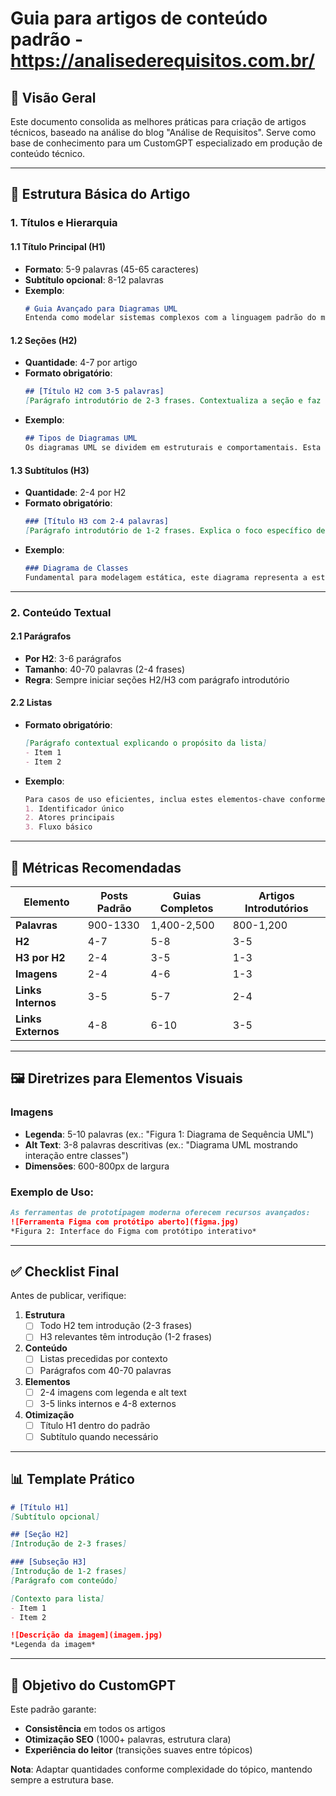 # **Guia para artigos de conteúdo padrão - https://analisederequisitos.com.br/**

## **📌 Visão Geral**  
Este documento consolida as melhores práticas para criação de artigos técnicos, baseado na análise do blog "Análise de Requisitos". Serve como base de conhecimento para um CustomGPT especializado em produção de conteúdo técnico.

---

## **🔧 Estrutura Básica do Artigo**

### **1. Títulos e Hierarquia**  
#### **1.1 Título Principal (H1)**  
- **Formato**: 5-9 palavras (45-65 caracteres)  
- **Subtítulo opcional**: 8-12 palavras  
- **Exemplo**:  
  ```markdown
  # Guia Avançado para Diagramas UML  
  Entenda como modelar sistemas complexos com a linguagem padrão do mercado  
  ```

#### **1.2 Seções (H2)**  
- **Quantidade**: 4-7 por artigo  
- **Formato obrigatório**:  
  ```markdown
  ## [Título H2 com 3-5 palavras]  
  [Parágrafo introdutório de 2-3 frases. Contextualiza a seção e faz transição do conteúdo anterior.]  
  ```  
- **Exemplo**:  
  ```markdown
  ## Tipos de Diagramas UML  
  Os diagramas UML se dividem em estruturais e comportamentais. Esta seção cobre os 13 tipos oficiais e seus casos de uso em desenvolvimento de software.  
  ```

#### **1.3 Subtítulos (H3)**  
- **Quantidade**: 2-4 por H2  
- **Formato obrigatório**:  
  ```markdown
  ### [Título H3 com 2-4 palavras]  
  [Parágrafo introdutório de 1-2 frases. Explica o foco específico deste subtópico.]  
  ```  
- **Exemplo**:  
  ```markdown
  ### Diagrama de Classes  
  Fundamental para modelagem estática, este diagrama representa a estrutura do sistema. Vamos explorar seus componentes essenciais.  
  ```

---

### **2. Conteúdo Textual**  
#### **2.1 Parágrafos**  
- **Por H2**: 3-6 parágrafos  
- **Tamanho**: 40-70 palavras (2-4 frases)  
- **Regra**: Sempre iniciar seções H2/H3 com parágrafo introdutório  

#### **2.2 Listas**  
- **Formato obrigatório**:  
  ```markdown
  [Parágrafo contextual explicando o propósito da lista]  
  - Item 1  
  - Item 2  
  ```  
- **Exemplo**:  
  ```markdown
  Para casos de uso eficientes, inclua estes elementos-chave conforme o padrão IEEE 830:  
  1. Identificador único  
  2. Atores principais  
  3. Fluxo básico  
  ```

---

## **📐 Métricas Recomendadas**  
| **Elemento**         | **Posts Padrão**       | **Guias Completos**    | **Artigos Introdutórios** |  
|-----------------------|------------------------|------------------------|---------------------------|  
| **Palavras**          | 900-1330           | 1,400-2,500           | 800-1,200                |   
| **H2**               | 4-7                   | 5-8                   | 3-5                      |  
| **H3 por H2**        | 2-4                   | 3-5                   | 1-3                      |  
| **Imagens**          | 2-4                   | 4-6                   | 1-3                      |  
| **Links Internos**   | 3-5                   | 5-7                   | 2-4                      |  
| **Links Externos**   | 4-8                   | 6-10                  | 3-5                      |  

---

## **🖼️ Diretrizes para Elementos Visuais**  
### **Imagens**  
- **Legenda**: 5-10 palavras (ex.: "Figura 1: Diagrama de Sequência UML")  
- **Alt Text**: 3-8 palavras descritivas (ex.: "Diagrama UML mostrando interação entre classes")  
- **Dimensões**: 600-800px de largura  

### **Exemplo de Uso**:  
```markdown
As ferramentas de prototipagem moderna oferecem recursos avançados:  
![Ferramenta Figma com protótipo aberto](figma.jpg)  
*Figura 2: Interface do Figma com protótipo interativo*  
```

---

## **✅ Checklist Final**  
Antes de publicar, verifique:  

1. **Estrutura**  
   - [ ] Todo H2 tem introdução (2-3 frases)  
   - [ ] H3 relevantes têm introdução (1-2 frases)  

2. **Conteúdo**  
   - [ ] Listas precedidas por contexto  
   - [ ] Parágrafos com 40-70 palavras  

3. **Elementos**  
   - [ ] 2-4 imagens com legenda e alt text  
   - [ ] 3-5 links internos e 4-8 externos  

4. **Otimização**  
   - [ ] Título H1 dentro do padrão  
   - [ ] Subtítulo quando necessário  

---

## **📊 Template Prático**  
```markdown
# [Título H1]  
[Subtítulo opcional]  

## [Seção H2]  
[Introdução de 2-3 frases]  

### [Subseção H3]  
[Introdução de 1-2 frases]  
[Parágrafo com conteúdo]  

[Contexto para lista]  
- Item 1  
- Item 2  

![Descrição da imagem](imagem.jpg)  
*Legenda da imagem*  
```

---

## **🎯 Objetivo do CustomGPT**  
Este padrão garante:  
- **Consistência** em todos os artigos  
- **Otimização SEO** (1000+ palavras, estrutura clara)  
- **Experiência do leitor** (transições suaves entre tópicos)  

**Nota**: Adaptar quantidades conforme complexidade do tópico, mantendo sempre a estrutura base.